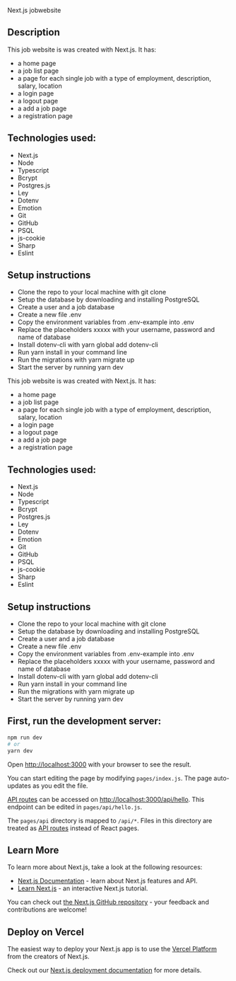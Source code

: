 Next.js jobwebsite

## Description

This job website is was created with Next.js. It has:

- a home page
- a job list page
- a page for each single job with a type of employment, description, salary, location
- a login page
- a logout page
- a add a job page
- a registration page

## Technologies used:

- Next.js
- Node
- Typescript
- Bcrypt
- Postgres.js
- Ley
- Dotenv
- Emotion
- Git
- GitHub
- PSQL
- js-cookie
- Sharp
- Eslint

## Setup instructions

- Clone the repo to your local machine with git clone <repo>
- Setup the database by downloading and installing PostgreSQL
- Create a user and a job database
- Create a new file .env
- Copy the environment variables from .env-example into .env
- Replace the placeholders xxxxx with your username, password and name of database
- Install dotenv-cli with yarn global add dotenv-cli
- Run yarn install in your command line
- Run the migrations with yarn migrate up
- Start the server by running yarn dev

This job website is was created with Next.js. It has:

- a home page
- a job list page
- a page for each single job with a type of employment, description, salary, location
- a login page
- a logout page
- a add a job page
- a registration page

## Technologies used:

- Next.js
- Node
- Typescript
- Bcrypt
- Postgres.js
- Ley
- Dotenv
- Emotion
- Git
- GitHub
- PSQL
- js-cookie
- Sharp
- Eslint

## Setup instructions

- Clone the repo to your local machine with git clone <repo>
- Setup the database by downloading and installing PostgreSQL
- Create a user and a job database
- Create a new file .env
- Copy the environment variables from .env-example into .env
- Replace the placeholders xxxxx with your username, password and name of database
- Install dotenv-cli with yarn global add dotenv-cli
- Run yarn install in your command line
- Run the migrations with yarn migrate up
- Start the server by running yarn dev

## First, run the development server:

```bash
npm run dev
# or
yarn dev
```

Open [http://localhost:3000](http://localhost:3000) with your browser to see the result.

You can start editing the page by modifying `pages/index.js`. The page auto-updates as you edit the file.

[API routes](https://nextjs.org/docs/api-routes/introduction) can be accessed on [http://localhost:3000/api/hello](http://localhost:3000/api/hello). This endpoint can be edited in `pages/api/hello.js`.

The `pages/api` directory is mapped to `/api/*`. Files in this directory are treated as [API routes](https://nextjs.org/docs/api-routes/introduction) instead of React pages.

## Learn More

To learn more about Next.js, take a look at the following resources:

- [Next.js Documentation](https://nextjs.org/docs) - learn about Next.js features and API.
- [Learn Next.js](https://nextjs.org/learn) - an interactive Next.js tutorial.

You can check out [the Next.js GitHub repository](https://github.com/vercel/next.js/) - your feedback and contributions are welcome!

## Deploy on Vercel

The easiest way to deploy your Next.js app is to use the [Vercel Platform](https://vercel.com/new?utm_medium=default-template&filter=next.js&utm_source=create-next-app&utm_campaign=create-next-app-readme) from the creators of Next.js.

Check out our [Next.js deployment documentation](https://nextjs.org/docs/deployment) for more details.
